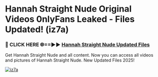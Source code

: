 # Hannah Straight Nude Original Videos 0nlyFans Leaked - Files Updated! (iz7a)

<h3>🔴 CLICK HERE 🌐==►► <a href="https://tinyurl.com/yrmya6cz" rel="nofollow">Hannah Straight Nude Updated Files</a></h3>

Get Hannah Straight Nude and all content. Now you can access all videos and pictures of Hannah Straight Nude. New Updated Files 2025!

[![iz7a](https://i.imgur.com/FMdXYCs.gif)](https://tinyurl.com/yrmya6cz)
